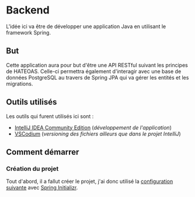 # Backend

L'idée ici va être de développer une application Java en utilisant le framework Spring.

## But

Cette application aura pour but d'être une API RESTful suivant les principes de HATEOAS.
Celle-ci permettra également d'interagir avec une base de données PostgreSQL au travers de Spring JPA qui va gérer les entités et les migrations.

## Outils utilisés

Les outils qui furent utilisés ici sont :

- [IntelliJ IDEA Community Edition](https://www.jetbrains.com/idea/) (*développement de l'application*)
- [VSCodium](https://vscodium.com/) (*versioning des fichiers ailleurs que dans le projet IntelliJ*)

## Comment démarrer

### Création du projet

Tout d'abord, il a fallut créer le projet, j'ai donc utilisé la [configuration suivante](https://start.spring.io/#!type=maven-project&language=java&platformVersion=3.4.3&packaging=jar&jvmVersion=23&groupId=com.marcompiler&artifactId=test-architecture-rest-jpa-oauth2&name=test-architecture-rest-jpa-oauth2&description=Test%20for%20an%20architecture%20with%20JPA%2C%20OAuth2%20and%20REST%20(with%20Postgres%2C%20Keycloak%20and%20Vue.JS%20in%20mind).&packageName=com.marcompiler.test-architecture-rest-jpa-oauth2&dependencies=web,devtools,oauth2-client,hateoas) avec [Spring Initializr](start.spring.io).
